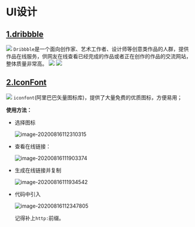 # UI设计

## [1.dribbble](https://dribbble.com/)
![](http://ahuntsun.gitee.io/blogimagebed/img/vuepress/website/7/1.png)
`Dribbble`是一个面向创作家、艺术工作者、设计师等创意类作品的人群，提供作品在线服务，供网友在线查看已经完成的作品或者正在创作的作品的交流网站，整体质量非常高。
![](http://ahuntsun.gitee.io/blogimagebed/img/vuepress/website/7/1.2.png)
![](http://ahuntsun.gitee.io/blogimagebed/img/vuepress/website/7/1.3.png)

## [2.IconFont](https://www.iconfont.cn/)
![](http://ahuntsun.gitee.io/blogimagebed/img/vuepress/website/7/2.png)
`iconfont`(阿里巴巴矢量图标库)，提供了大量免费的优质图标，方便易用；

**使用方法：**

* 选择图标

  ![image-20200816112310315](http://ahuntsun.gitee.io/blogimagebed/img/vuepress/website/7/2.1.png)

* 查看在线链接：

  ![image-20200816111903374](http://ahuntsun.gitee.io/blogimagebed/img/vuepress/website/7/2.2.png)

* 生成在线链接并复制

  ![image-20200816111934542](http://ahuntsun.gitee.io/blogimagebed/img/vuepress/website/7/2.3.png)

* 代码中引入

  ![image-20200816112347805](http://ahuntsun.gitee.io/blogimagebed/img/vuepress/website/7/2.4.png)

  记得补上`http:`前缀。